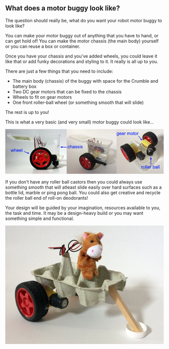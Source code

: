 ## What does a motor buggy look like?

The question should really be, what do you want your robot motor buggy to look like?

You can make your motor buggy out of anything that you have to hand, or can get hold of! You can make the motor chassis (the main body) yourself or you can reuse a box or container. 

Once you have your chassis and you've added wheels, you could leave it like that or add funky decorations and styling to it. It really is all up to you.

There are just a few things that you need to include:

+ The main body (chassis) of the buggy with space for the Crumble and battery box
+ Two DC gear motors that can be fixed to the chassis
+ Wheels to fit on gear motors
+ One front roller-ball wheel (or something smooth that will slide)

The rest is up to you!

This is what a very basic (and very small) motor buggy could look like...

![Crumble motor buggy example](images/lookLike_example.png)

If you don't have any roller ball castors then you could always use something smooth that will atleast slide easily over hard surfaces such as a bottle lid, marble or ping pong ball. You could also get creative and recycle the roller ball end of roll-on deodorants!

Your design will be guided by your imagination, resources available to you, the task and time. It may be a design-heavy build or you may want something simple and functional.

![Crumble motor egg box horse buggy](images/lookLike_horseEggBuggy.png)